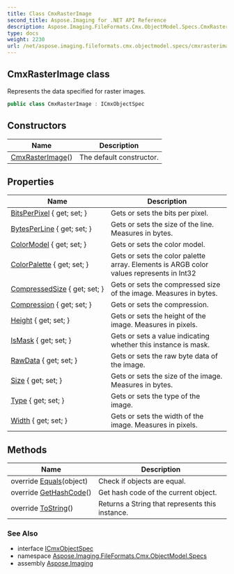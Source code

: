 ```yaml
---
title: Class CmxRasterImage
second_title: Aspose.Imaging for .NET API Reference
description: Aspose.Imaging.FileFormats.Cmx.ObjectModel.Specs.CmxRasterImage class. Represents the data specified for raster images
type: docs
weight: 2230
url: /net/aspose.imaging.fileformats.cmx.objectmodel.specs/cmxrasterimage/
---
```

## CmxRasterImage class

Represents the data specified for raster images.

```csharp
public class CmxRasterImage : ICmxObjectSpec
```

## Constructors

| Name | Description |
| --- | --- |
| [CmxRasterImage](cmxrasterimage/)() | The default constructor. |

## Properties

| Name | Description |
| --- | --- |
| [BitsPerPixel](../../aspose.imaging.fileformats.cmx.objectmodel.specs/cmxrasterimage/bitsperpixel/) { get; set; } | Gets or sets the bits per pixel. |
| [BytesPerLine](../../aspose.imaging.fileformats.cmx.objectmodel.specs/cmxrasterimage/bytesperline/) { get; set; } | Gets or sets the size of the line. Measures in bytes. |
| [ColorModel](../../aspose.imaging.fileformats.cmx.objectmodel.specs/cmxrasterimage/colormodel/) { get; set; } | Gets or sets the color model. |
| [ColorPalette](../../aspose.imaging.fileformats.cmx.objectmodel.specs/cmxrasterimage/colorpalette/) { get; set; } | Gets or sets the color palette array. Elements is ARGB color values represents in Int32 |
| [CompressedSize](../../aspose.imaging.fileformats.cmx.objectmodel.specs/cmxrasterimage/compressedsize/) { get; set; } | Gets or sets the compressed size of the image. Measures in bytes. |
| [Compression](../../aspose.imaging.fileformats.cmx.objectmodel.specs/cmxrasterimage/compression/) { get; set; } | Gets or sets the compression. |
| [Height](../../aspose.imaging.fileformats.cmx.objectmodel.specs/cmxrasterimage/height/) { get; set; } | Gets or sets the height of the image. Measures in pixels. |
| [IsMask](../../aspose.imaging.fileformats.cmx.objectmodel.specs/cmxrasterimage/ismask/) { get; set; } | Gets or sets a value indicating whether this instance is mask. |
| [RawData](../../aspose.imaging.fileformats.cmx.objectmodel.specs/cmxrasterimage/rawdata/) { get; set; } | Gets or sets the raw byte data of the image. |
| [Size](../../aspose.imaging.fileformats.cmx.objectmodel.specs/cmxrasterimage/size/) { get; set; } | Gets or sets the size of the image. Measures in bytes. |
| [Type](../../aspose.imaging.fileformats.cmx.objectmodel.specs/cmxrasterimage/type/) { get; set; } | Gets or sets the type of the image. |
| [Width](../../aspose.imaging.fileformats.cmx.objectmodel.specs/cmxrasterimage/width/) { get; set; } | Gets or sets the width of the image. Measures in pixels. |

## Methods

| Name | Description |
| --- | --- |
| override [Equals](../../aspose.imaging.fileformats.cmx.objectmodel.specs/cmxrasterimage/equals/)(object) | Check if objects are equal. |
| override [GetHashCode](../../aspose.imaging.fileformats.cmx.objectmodel.specs/cmxrasterimage/gethashcode/)() | Get hash code of the current object. |
| override [ToString](../../aspose.imaging.fileformats.cmx.objectmodel.specs/cmxrasterimage/tostring/)() | Returns a String that represents this instance. |

### See Also

* interface [ICmxObjectSpec](../icmxobjectspec/)
* namespace [Aspose.Imaging.FileFormats.Cmx.ObjectModel.Specs](../../aspose.imaging.fileformats.cmx.objectmodel.specs/)
* assembly [Aspose.Imaging](../../)


